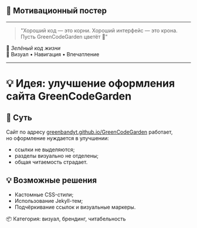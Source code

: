 ## 🎯 Мотивационный постер

---

> "Хороший код — это корни. Хороший интерфейс — это крона.  
> Пусть GreenCodeGarden цветёт 🌿"

🌱 _Зелёный код жизни_  
🎨 Визуал • Навигация • Впечатление

---

# 💡 Идея: улучшение оформления сайта GreenCodeGarden

## 🔧 Суть  
Сайт по адресу [greenbandyt.github.io/GreenCodeGarden](https://greenbandyt.github.io/GreenCodeGarden) работает,  
но оформление нуждается в улучшении:  
- ссылки не выделяются;  
- разделы визуально не отделены;  
- общая читаемость страдает.

## 💡 Возможные решения  
- Кастомные CSS-стили;  
- Использование Jekyll-тем;  
- Подчёркивание ссылок и визуальные маркеры.

📦 Категория: визуал, брендинг, читабельность
